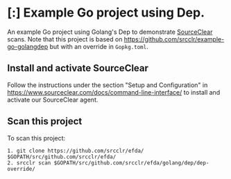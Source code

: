 # [:] Example Go project using Dep.

An example Go project using Golang's Dep to demonstrate [SourceClear](https://www.sourceclear.com) scans. Note that this project is based on https://github.com/srcclr/example-go-golangdep but with an override in `Gopkg.toml`.

## Install and activate SourceClear
Follow the instructions under the section "Setup and Configuration" in https://www.sourceclear.com/docs/command-line-interface/ to install and activate our SourceClear agent.

## Scan this project
To scan this project:

```
1. git clone https://github.com/srcclr/efda/ $GOPATH/src/github.com/srcclr/efda/
2. srcclr scan $GOPATH/src/github.com/srcclr/efda/golang/dep/dep-override/
```
